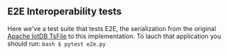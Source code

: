 ## E2E Interoperability tests

Here we've a test suite that tests E2E, the serialization from the original [Apache IotDB TsFile](https://iotdb.apache.org) to this implementation. To lauch that application you should run:
``bash
$ pytest e2e.py
``

